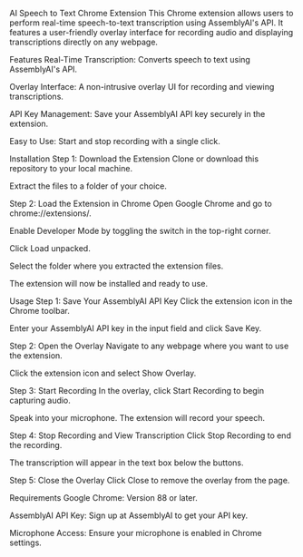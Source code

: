 AI Speech to Text Chrome Extension
This Chrome extension allows users to perform real-time speech-to-text transcription using AssemblyAI's API. It features a user-friendly overlay interface for recording audio and displaying transcriptions directly on any webpage.

Features
Real-Time Transcription: Converts speech to text using AssemblyAI's API.

Overlay Interface: A non-intrusive overlay UI for recording and viewing transcriptions.

API Key Management: Save your AssemblyAI API key securely in the extension.

Easy to Use: Start and stop recording with a single click.

Installation
Step 1: Download the Extension
Clone or download this repository to your local machine.

Extract the files to a folder of your choice.

Step 2: Load the Extension in Chrome
Open Google Chrome and go to chrome://extensions/.

Enable Developer Mode by toggling the switch in the top-right corner.

Click Load unpacked.

Select the folder where you extracted the extension files.

The extension will now be installed and ready to use.

Usage
Step 1: Save Your AssemblyAI API Key
Click the extension icon in the Chrome toolbar.

Enter your AssemblyAI API key in the input field and click Save Key.

Step 2: Open the Overlay
Navigate to any webpage where you want to use the extension.

Click the extension icon and select Show Overlay.

Step 3: Start Recording
In the overlay, click Start Recording to begin capturing audio.

Speak into your microphone. The extension will record your speech.

Step 4: Stop Recording and View Transcription
Click Stop Recording to end the recording.

The transcription will appear in the text box below the buttons.

Step 5: Close the Overlay
Click Close to remove the overlay from the page.

Requirements
Google Chrome: Version 88 or later.

AssemblyAI API Key: Sign up at AssemblyAI to get your API key.

Microphone Access: Ensure your microphone is enabled in Chrome settings.

